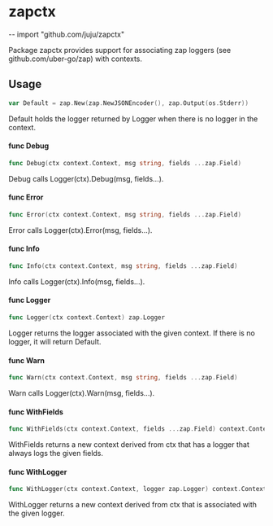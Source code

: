 # zapctx
--
    import "github.com/juju/zapctx"

Package zapctx provides support for associating zap loggers (see
github.com/uber-go/zap) with contexts.

## Usage

```go
var Default = zap.New(zap.NewJSONEncoder(), zap.Output(os.Stderr))
```
Default holds the logger returned by Logger when there is no logger in the
context.

#### func  Debug

```go
func Debug(ctx context.Context, msg string, fields ...zap.Field)
```
Debug calls Logger(ctx).Debug(msg, fields...).

#### func  Error

```go
func Error(ctx context.Context, msg string, fields ...zap.Field)
```
Error calls Logger(ctx).Error(msg, fields...).

#### func  Info

```go
func Info(ctx context.Context, msg string, fields ...zap.Field)
```
Info calls Logger(ctx).Info(msg, fields...).

#### func  Logger

```go
func Logger(ctx context.Context) zap.Logger
```
Logger returns the logger associated with the given context. If there is no
logger, it will return Default.

#### func  Warn

```go
func Warn(ctx context.Context, msg string, fields ...zap.Field)
```
Warn calls Logger(ctx).Warn(msg, fields...).

#### func  WithFields

```go
func WithFields(ctx context.Context, fields ...zap.Field) context.Context
```
WithFields returns a new context derived from ctx that has a logger that always
logs the given fields.

#### func  WithLogger

```go
func WithLogger(ctx context.Context, logger zap.Logger) context.Context
```
WithLogger returns a new context derived from ctx that is associated with the
given logger.
